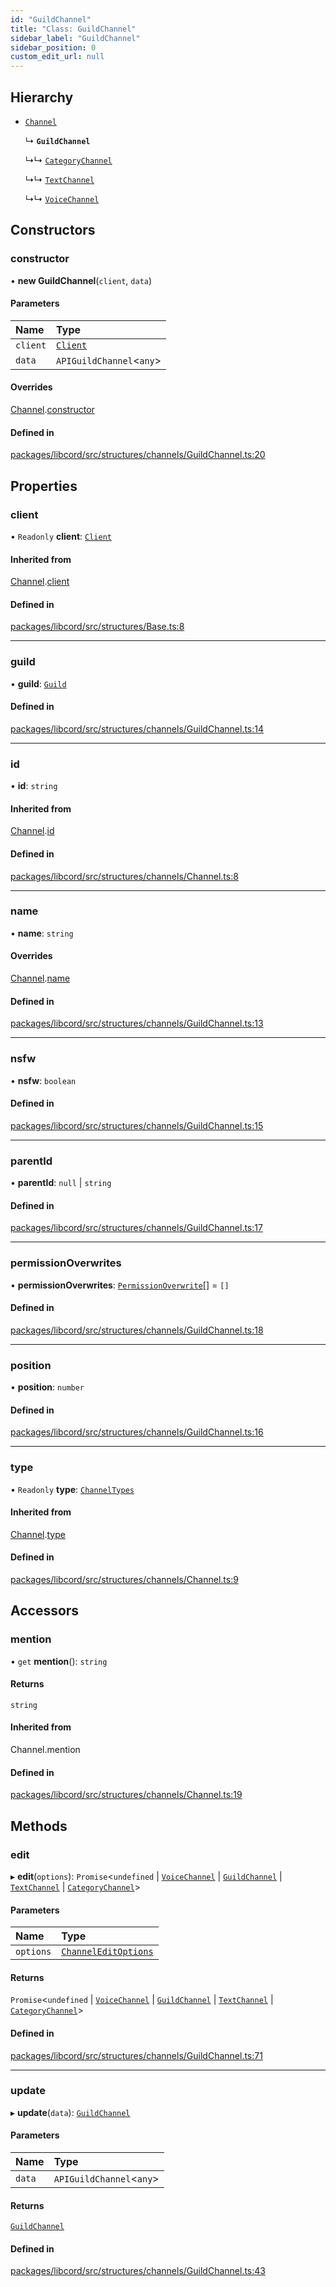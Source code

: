```yaml
---
id: "GuildChannel"
title: "Class: GuildChannel"
sidebar_label: "GuildChannel"
sidebar_position: 0
custom_edit_url: null
---
```


## Hierarchy

- [`Channel`](Channel.md)

  ↳ **`GuildChannel`**

  ↳↳ [`CategoryChannel`](CategoryChannel.md)

  ↳↳ [`TextChannel`](TextChannel.md)

  ↳↳ [`VoiceChannel`](VoiceChannel.md)

## Constructors

### constructor

• **new GuildChannel**(`client`, `data`)

#### Parameters

| Name | Type |
| :------ | :------ |
| `client` | [`Client`](Client.md) |
| `data` | `APIGuildChannel`<`any`\> |

#### Overrides

[Channel](Channel.md).[constructor](Channel.md#constructor)

#### Defined in

[packages/libcord/src/structures/channels/GuildChannel.ts:20](https://github.com/Libcord/libcord/blob/58e1159/packages/libcord/src/structures/channels/GuildChannel.ts#L20)

## Properties

### client

• `Readonly` **client**: [`Client`](Client.md)

#### Inherited from

[Channel](Channel.md).[client](Channel.md#client)

#### Defined in

[packages/libcord/src/structures/Base.ts:8](https://github.com/Libcord/libcord/blob/58e1159/packages/libcord/src/structures/Base.ts#L8)

___

### guild

• **guild**: [`Guild`](Guild.md)

#### Defined in

[packages/libcord/src/structures/channels/GuildChannel.ts:14](https://github.com/Libcord/libcord/blob/58e1159/packages/libcord/src/structures/channels/GuildChannel.ts#L14)

___

### id

• **id**: `string`

#### Inherited from

[Channel](Channel.md).[id](Channel.md#id)

#### Defined in

[packages/libcord/src/structures/channels/Channel.ts:8](https://github.com/Libcord/libcord/blob/58e1159/packages/libcord/src/structures/channels/Channel.ts#L8)

___

### name

• **name**: `string`

#### Overrides

[Channel](Channel.md).[name](Channel.md#name)

#### Defined in

[packages/libcord/src/structures/channels/GuildChannel.ts:13](https://github.com/Libcord/libcord/blob/58e1159/packages/libcord/src/structures/channels/GuildChannel.ts#L13)

___

### nsfw

• **nsfw**: `boolean`

#### Defined in

[packages/libcord/src/structures/channels/GuildChannel.ts:15](https://github.com/Libcord/libcord/blob/58e1159/packages/libcord/src/structures/channels/GuildChannel.ts#L15)

___

### parentId

• **parentId**: ``null`` \| `string`

#### Defined in

[packages/libcord/src/structures/channels/GuildChannel.ts:17](https://github.com/Libcord/libcord/blob/58e1159/packages/libcord/src/structures/channels/GuildChannel.ts#L17)

___

### permissionOverwrites

• **permissionOverwrites**: [`PermissionOverwrite`](PermissionOverwrite.md)[] = `[]`

#### Defined in

[packages/libcord/src/structures/channels/GuildChannel.ts:18](https://github.com/Libcord/libcord/blob/58e1159/packages/libcord/src/structures/channels/GuildChannel.ts#L18)

___

### position

• **position**: `number`

#### Defined in

[packages/libcord/src/structures/channels/GuildChannel.ts:16](https://github.com/Libcord/libcord/blob/58e1159/packages/libcord/src/structures/channels/GuildChannel.ts#L16)

___

### type

• `Readonly` **type**: [`ChannelTypes`](../enums/ChannelTypes.md)

#### Inherited from

[Channel](Channel.md).[type](Channel.md#type)

#### Defined in

[packages/libcord/src/structures/channels/Channel.ts:9](https://github.com/Libcord/libcord/blob/58e1159/packages/libcord/src/structures/channels/Channel.ts#L9)

## Accessors

### mention

• `get` **mention**(): `string`

#### Returns

`string`

#### Inherited from

Channel.mention

#### Defined in

[packages/libcord/src/structures/channels/Channel.ts:19](https://github.com/Libcord/libcord/blob/58e1159/packages/libcord/src/structures/channels/Channel.ts#L19)

## Methods

### edit

▸ **edit**(`options`): `Promise`<`undefined` \| [`VoiceChannel`](VoiceChannel.md) \| [`GuildChannel`](GuildChannel.md) \| [`TextChannel`](TextChannel.md) \| [`CategoryChannel`](CategoryChannel.md)\>

#### Parameters

| Name | Type |
| :------ | :------ |
| `options` | [`ChannelEditOptions`](../interfaces/ChannelEditOptions.md) |

#### Returns

`Promise`<`undefined` \| [`VoiceChannel`](VoiceChannel.md) \| [`GuildChannel`](GuildChannel.md) \| [`TextChannel`](TextChannel.md) \| [`CategoryChannel`](CategoryChannel.md)\>

#### Defined in

[packages/libcord/src/structures/channels/GuildChannel.ts:71](https://github.com/Libcord/libcord/blob/58e1159/packages/libcord/src/structures/channels/GuildChannel.ts#L71)

___

### update

▸ **update**(`data`): [`GuildChannel`](GuildChannel.md)

#### Parameters

| Name | Type |
| :------ | :------ |
| `data` | `APIGuildChannel`<`any`\> |

#### Returns

[`GuildChannel`](GuildChannel.md)

#### Defined in

[packages/libcord/src/structures/channels/GuildChannel.ts:43](https://github.com/Libcord/libcord/blob/58e1159/packages/libcord/src/structures/channels/GuildChannel.ts#L43)
